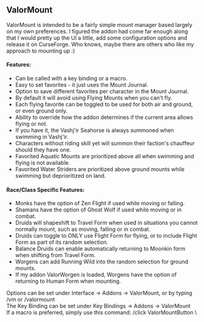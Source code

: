 ValorMount
---

ValorMount is intended to be a fairly simple mount manager based largely on my own preferences. I figured the addon had come far enough along that I would pretty up the UI a little, add some configuration options and release it on CurseForge. Who knows, maybe there are others who like my approach to mounting up :)

#### Features:
- Can be called with a key binding or a macro.
- Easy to set favorites - it just uses the Mount Journal.
- Option to save different favorites per character in the Mount Journal.
- By default it will avoid using Flying Mounts when you can't fly.
- Each flying favorite can be toggled to be used for both air and ground, or even ground only.
- Ability to override how the addon determines if the current area allows flying or not.
- If you have it, the Vashj'ir Seahorse is always summoned when swimming in Vashj'ir.
- Characters without riding skill yet will summon their faction's chauffeur should they have one.
- Favorited Aquatic Mounts are prioritized above all when swimming and flying is not available.
- Favorited Water Striders are prioritized above ground mounts while swimming but deprioritized on land.

#### Race/Class Specific Features:
- Monks have the option of Zen Flight if used while moving or falling.
- Shamans have the option of Ghost Wolf if used while moving or in combat.
- Druids will shapeshift to Travel Form when used in situations you cannot normally mount, such as moving, falling or in combat.
- Druids can toggle to ONLY use Flight Form for flying, or to include Flight Form as part of its random selection.
- Balance Druids can enable automatically returning to Moonkin form when shifting from Travel Form.
- Worgens can add Running Wild into the random selection for ground mounts.
- If my addon ValorWorgen is loaded, Worgens have the option of returning to Human Form when mounting.

Options can be set under Interface -> Addons -> ValorMount, or by typing /vm or /valormount \
The Key Binding can be set under Key Bindings -> Addons -> ValorMount \
If a macro is preferred, simply use this command: /click ValorMountButton \